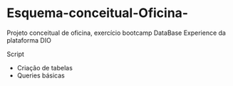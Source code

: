 # Esquema-conceitual-Oficina-
Projeto conceitual de oficina, exercício bootcamp DataBase Experience da plataforma DIO

Script
 - Criação de tabelas
 - Queries básicas
